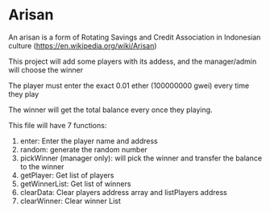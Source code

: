 # Arisan 

An arisan is a form of Rotating Savings and Credit Association in Indonesian culture (https://en.wikipedia.org/wiki/Arisan)

This project will add some players with its addess, and the manager/admin will choose the winner

The player must enter the exact 0.01 ether (100000000 gwei) every time they play

The winner will get the total balance every once they playing.

This file will have 7 functions:
1. enter: Enter the player name and address
2. random: generate the random number
3. pickWinner (manager only): will pick the winner and transfer the balance to the winner
4. getPlayer: Get list of players
5. getWinnerList: Get list of winners
6. clearData: Clear players address array and listPlayers address
7. clearWinner: Clear winner List 

